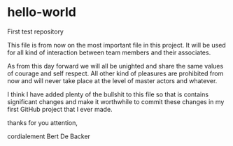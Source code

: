 # hello-world
First test repository

This file is from now on the most important file in this project.
It will be used for all kind of interaction between team members and their associates.

As from this day forward we will all be unighted and share the same values of courage and self respect.
All other kind of pleasures are prohibited from now and will never take place at the level of master actors and whatever.

I think I have added plenty of the bullshit to this file so that is contains significant changes and make it worthwhile to commit these changes in my first GitHub project that I ever made.

thanks for you attention,

cordialement
Bert De Backer
